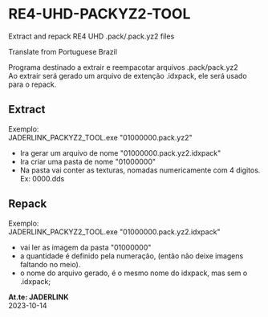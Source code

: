 # RE4-UHD-PACKYZ2-TOOL
Extract and repack RE4 UHD .pack/.pack.yz2 files

Translate from Portuguese Brazil

Programa destinado a extrair e reempacotar arquivos .pack/pack.yz2
<br> Ao extrair será gerado um arquivo de extenção .idxpack, ele será usado para o repack.

## Extract

Exemplo:
<br>JADERLINK_PACKYZ2_TOOL.exe "01000000.pack.yz2"

* Ira gerar um arquivo de nome "01000000.pack.yz2.idxpack"
* Ira criar uma pasta de nome "01000000"
* Na pasta vai conter as texturas, nomadas numericamente com 4 digitos. Ex: 0000.dds

## Repack

Exemplo:
<br>JADERLINK_PACKYZ2_TOOL.exe "01000000.pack.yz2.idxpack"

* vai ler as imagem da pasta "01000000"
* a quantidade é definido pela numeração, (então não deixe imagens faltando no meio).
* o nome do arquivo gerado, é o mesmo nome do idxpack, mas sem o .idxpack;

**At.te: JADERLINK**
<br>2023-10-14